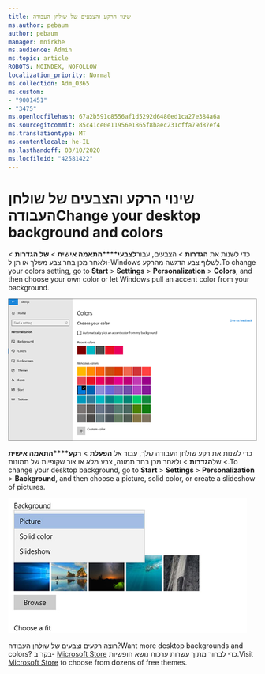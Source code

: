 ```yaml
---
title: שינוי הרקע והצבעים של שולחן העבודה
ms.author: pebaum
author: pebaum
manager: mnirkhe
ms.audience: Admin
ms.topic: article
ROBOTS: NOINDEX, NOFOLLOW
localization_priority: Normal
ms.collection: Adm_O365
ms.custom:
- "9001451"
- "3475"
ms.openlocfilehash: 67a2b591c8556af1d5292d6480ed1ca27e384a6a
ms.sourcegitcommit: 85c41ce0e11956e1865f8baec231cffa79d87ef4
ms.translationtype: MT
ms.contentlocale: he-IL
ms.lasthandoff: 03/10/2020
ms.locfileid: "42581422"
---
```

# <a name="change-your-desktop-background-and-colors"></a><span data-ttu-id="2a597-102">שינוי הרקע והצבעים של שולחן העבודה</span><span class="sxs-lookup"><span data-stu-id="2a597-102">Change your desktop background and colors</span></span>

<span data-ttu-id="2a597-103">כדי לשנות את **הגדרות** > הצבעים, עבור**לצבעי\*\*\*\*התאמה אישית** > **של הגדרות** > ולאחר מכן בחר צבע משלך או תן ל-Windows לשלוף צבע הדגשה מהרקע.</span><span class="sxs-lookup"><span data-stu-id="2a597-103">To change your colors setting, go to **Start** > **Settings** > **Personalization** > **Colors**, and then choose your own color or let Windows pull an accent color from your background.</span></span>

![התאמה אישית של הצבעים שלך ב-Windows.](media/windows-personalization-colors.png)

<span data-ttu-id="2a597-105">כדי לשנות את רקע שולחן העבודה שלך, עבור אל **הפעלת** > **רקע\*\*\*\*התאמה אישית** > של**הגדרות** > ולאחר מכן בחר תמונה, צבע מלא או צור שקופיות של תמונות.</span><span class="sxs-lookup"><span data-stu-id="2a597-105">To change your desktop background, go to **Start** > **Settings** > **Personalization** > **Background**, and then choose a picture, solid color, or create a slideshow of pictures.</span></span> 

![שנה את רקע שולחן העבודה של Windows.](media/windows-desktop-background.png)

<span data-ttu-id="2a597-107">רוצה רקעים וצבעים של שולחן העבודה?</span><span class="sxs-lookup"><span data-stu-id="2a597-107">Want more desktop backgrounds and colors?</span></span> <span data-ttu-id="2a597-108">בקר ב- [Microsoft Store](https://www.microsoft.com/store/collections/windowsthemes) כדי לבחור מתוך עשרות ערכות נושא חופשיות.</span><span class="sxs-lookup"><span data-stu-id="2a597-108">Visit [Microsoft Store](https://www.microsoft.com/store/collections/windowsthemes) to choose from dozens of free themes.</span></span>
